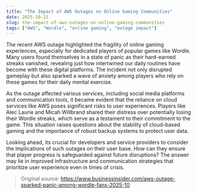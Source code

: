 ```yaml
---
title: "The Impact of AWS Outages on Online Gaming Communities"
date: 2025-10-21
slug: the-impact-of-aws-outages-on-online-gaming-communities
tags: ["AWS", "Wordle", "online gaming", "outage impact"]
---
```


The recent AWS outage highlighted the fragility of online gaming experiences, especially for dedicated players of popular games like Wordle. Many users found themselves in a state of panic as their hard-earned streaks vanished, revealing just how intertwined our daily routines have become with these digital platforms. The incident not only disrupted gameplay but also sparked a wave of anxiety among players who rely on these games for their daily mental exercise.

As the outage affected various services, including social media platforms and communication tools, it became evident that the reliance on cloud services like AWS poses significant risks to user experiences. Players like Alec Laurie and Micah Willbrand shared their distress over potentially losing their Wordle streaks, which serve as a testament to their commitment to the game. This situation raises questions about the stability of cloud-based gaming and the importance of robust backup systems to protect user data.

Looking ahead, its crucial for developers and service providers to consider the implications of such outages on their user base. How can they ensure that player progress is safeguarded against future disruptions? The answer may lie in improved infrastructure and communication strategies that prioritize user experience even in times of crisis.
> Original source: https://www.businessinsider.com/aws-outage-sparked-panic-among-wordle-fans-2025-10